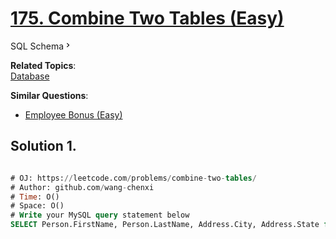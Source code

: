 # [175. Combine Two Tables (Easy)](https://leetcode.com/problems/combine-two-tables/)

<a class="sql-schema-link__3cEg">SQL Schema<svg viewBox="0 0 24 24" width="1em" height="1em" class="icon__1Md2"><path fill-rule="evenodd" d="M10 6L8.59 7.41 13.17 12l-4.58 4.59L10 18l6-6z"></path></svg></a>

**Related Topics**:  
[Database](https://leetcode.com/tag/database/)

**Similar Questions**:

- [Employee Bonus (Easy)](https://leetcode.com/problems/employee-bonus/)

## Solution 1.

```SQL

# OJ: https://leetcode.com/problems/combine-two-tables/
# Author: github.com/wang-chenxi
# Time: O()
# Space: O()
# Write your MySQL query statement below
SELECT Person.FirstName, Person.LastName, Address.City, Address.State from Person LEFT JOIN Address on Person.PersonId = Address.PersonId;

```

